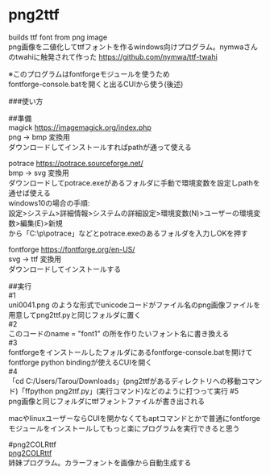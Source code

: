 # png2ttf  
builds ttf font from png image  
png画像を二値化してttfフォントを作るwindows向けプログラム。nymwaさんのtwahiに触発されて作った https://github.com/nymwa/ttf-twahi  
  
※このプログラムはfontforgeモジュールを使うため  
fontforge-console.batを開くと出るCUIから使う(後述)  
  
###使い方  

##準備  
magick https://imagemagick.org/index.php  
png -> bmp 変換用  
ダウンロードしてインストールすればpathが通って使える  

potrace https://potrace.sourceforge.net/  
bmp -> svg 変換用  
ダウンロードしてpotrace.exeがあるフォルダに手動で環境変数を設定しpathを通せば使える  
windows10の場合の手順:  
設定>システム>詳細情報>システムの詳細設定>環境変数(N)>ユーザーの環境変数>編集(E)>新規  
から「C:\p\potrace」などとpotrace.exeのあるフォルダを入力しOKを押す  
  
fontforge https://fontforge.org/en-US/  
svg -> ttf 変換用  
ダウンロードしてインストールする  
  
  
##実行  
#1  
uni0041.png のような形式でunicodeコードがファイル名のpng画像ファイルを用意してpng2ttf.pyと同じフォルダに置く  
#2  
このコードのname = "font1" の所を作りたいフォント名に書き換える  
#3  
fontforgeをインストールしたフォルダにあるfontforge-console.batを開けてfontforge python bindingが使えるCUIを開く  
#4  
「cd C:/Users/Tarou/Downloads」(png2ttfがあるディレクトリへの移動コマンド)「ffpython png2ttf.py」(実行コマンド)などのように打つって実行 
#5  
png画像と同じフォルダにttfフォントファイルが書き出される  
  
macやlinuxユーザーならCUIを開かなくてもaptコマンドとかで普通にfontforgeモジュールをインストールしてもっと楽にプログラムを実行できると思う  
  
#png2COLRttf  
[png2COLRttf](https://github.com/Mikanixonable/png2COLRttf)  
姉妹プログラム。カラーフォントを画像から自動生成する
